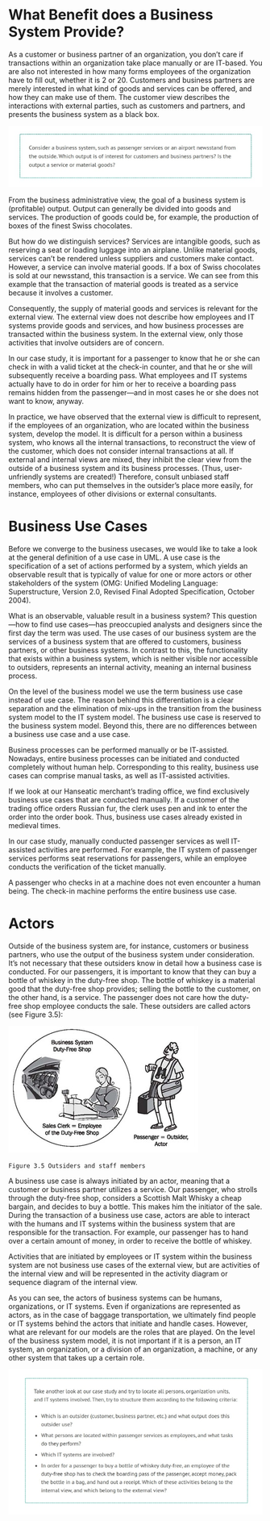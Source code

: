 # What Benefit does a Business System Provide?

As a customer or business partner of an organization, you don’t care if transactions within an organization take place manually or are IT-based. You are also not interested in how many forms employees of the organization have to fill out, whether it is 2 or 20. Customers and business partners are merely interested in what kind of goods and services can be offered, and how they can make use of them. The customer view describes the interactions with external parties, such as customers and partners, and presents the business system as a black box.

![Scene_1](images/Scene_1.jpg)

From the business administrative view, the goal of a business system is (profitable) output. Output can generally be divided into goods and services. The production of goods could be, for example, the production of boxes of the finest Swiss chocolates.

But how do we distinguish services? Services are intangible goods, such as reserving a seat or loading luggage into an airplane. Unlike material goods, services can’t be rendered unless suppliers and customers make contact. However, a service can involve material goods. If a box of Swiss chocolates is sold at our newsstand, this transaction is a service. We can see from this example that the transaction of material goods is treated as a service because it involves a customer.

Consequently, the supply of material goods and services is relevant for the external view. The external view does not describe how employees and IT systems provide goods and services, and how business processes are transacted within the business system. In the external view, only those activities that involve outsiders are of concern.

In our case study, it is important for a passenger to know that he or she can check in with a valid ticket at the check-in counter, and that he or she will subsequently receive a boarding pass. What employees and IT systems actually have to do in order for him or her to receive a boarding pass remains hidden from the passenger—and in most cases he or she does not want to know, anyway.

In practice, we have observed that the external view is difficult to represent, if the employees of an organization, who are located within the business system, develop the model. It is difficult for a person within a business system, who knows all the internal transactions, to reconstruct the view of the customer, which does not consider internal transactions at all. If external and internal views are mixed, they inhibit the clear view from the outside of a business system and its business processes. (Thus, user-unfriendly systems are created!) Therefore, consult unbiased staff members, who can put themselves in the outsider’s place more easily, for instance, employees of other divisions or external consultants.

# Business Use Cases

Before we converge to the business usecases, we would like to take a look at the general definition of a use case in UML. A use case is the specification of a set of actions performed by a system, which yields an observable result that is typically of value for one or more actors or other stakeholders of the system (OMG: Unified Modeling Language: Superstructure, Version 2.0, Revised Final Adopted Specification, October 2004).

What is an observable, valuable result in a business system? This question—how to find use cases—has preoccupied analysts and designers since the first day the term was used. The use cases of our business system are the services of a business system that are offered to customers, business partners, or other business systems. In contrast to this, the functionality that exists within a business system, which is neither visible nor accessible to outsiders, represents an internal activity, meaning an internal business process.

On the level of the business model we use the term business use case instead of use case. The reason behind this differentiation is a clear separation and the elimination of mix-ups in the transition from the business system model to the IT system model. The business use case is reserved to the business system model. Beyond this, there are no differences between a business use case and a use case.

Business processes can be performed manually or be IT-assisted. Nowadays, entire business processes can be initiated and conducted completely without human help. Corresponding to this reality, business use cases can comprise manual tasks, as well as IT-assisted activities.

If we look at our Hanseatic merchant’s trading office, we find exclusively business use cases that are conducted manually. If a customer of the trading office orders Russian fur, the clerk uses pen and ink to enter the order into the order book. Thus, business use cases already existed in medieval times.

In our case study, manually conducted passenger services as well IT-assisted activities are performed. For example, the IT system of passenger services performs seat reservations for passengers, while an employee conducts the verification of the ticket manually.

A passenger who checks in at a machine does not even encounter a human being. The check-in machine performs the entire business use case.

# Actors

Outside of the business system are, for instance, customers or business partners, who use the output of the business system under consideration. It’s not necessary that these outsiders know in detail how a business case is conducted. For our passengers, it is important to know that they can buy a bottle of whiskey in the duty-free shop. The bottle of whiskey is a material good that the duty-free shop provides; selling the bottle to the customer, on the other hand, is a service. The passenger does not care how the duty-free shop employee conducts the sale. These outsiders are called actors (see Figure 3.5):

![Outsiders](images/Outsiders.jpg)

	Figure 3.5 Outsiders and staff members
	
A business use case is always initiated by an actor, meaning that a customer or business partner utilizes a service. Our passenger, who strolls through the duty-free shop, considers a Scottish Malt Whisky a cheap bargain, and decides to buy a bottle. This makes him the initiator of the sale. During the transaction of a business use case, actors are able to interact with the humans and IT systems within the business system that are responsible for the transaction. For example, our passenger has to hand over a certain amount of money, in order to receive the bottle of whiskey.

Activities that are initiated by employees or IT system within the business system are not business use cases of the external view, but are activities of the internal view and will be represented in the activity diagram or sequence diagram of the internal view.

As you can see, the actors of business systems can be humans, organizations, or IT systems. Even if organizations are represented as actors, as in the case of baggage transportation, we ultimately find people or IT systems behind the actors that initiate and handle cases. However, what are relevant for our models are the roles that are played. On the level of the business system model, it is not important if it is a person, an IT system, an organization, or a division of an organization, a machine, or any other system that takes up a certain role.

![Scene_2](images/Scene_2.jpg)


